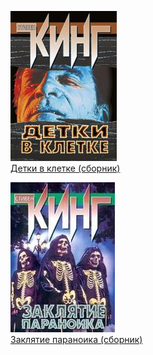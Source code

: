 ![](Детки%20в%20клетке%20(сборник).jpg)  
[Детки в клетке (сборник)](Детки%20в%20клетке%20(сборник).md)

![](Заклятие%20параноика%20(сборник).jpg)  
[Заклятие параноика (сборник)](Заклятие%20параноика%20(сборник).md)
